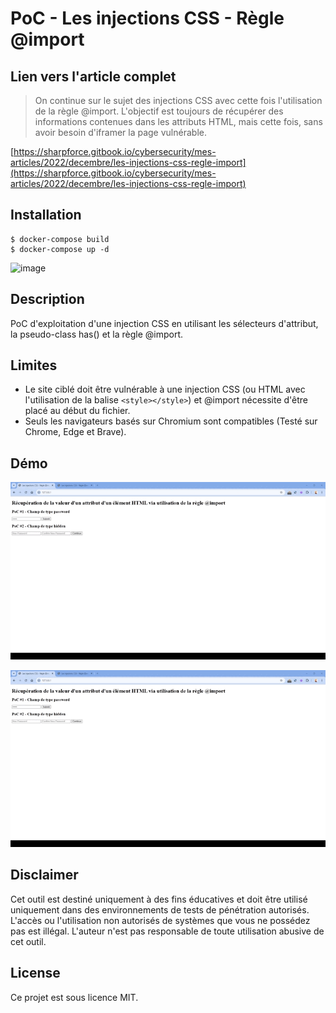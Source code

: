 # PoC - Les injections CSS - Règle @import

## Lien vers l'article complet

> On continue sur le sujet des injections CSS avec cette fois l'utilisation de la règle @import. L'objectif est toujours de récupérer des informations contenues dans les attributs HTML, mais cette fois, sans avoir besoin d'iframer la page vulnérable.

[https://sharpforce.gitbook.io/cybersecurity/mes-articles/2022/decembre/les-injections-css-regle-import](https://sharpforce.gitbook.io/cybersecurity/mes-articles/2022/decembre/les-injections-css-regle-import)

## Installation

```
$ docker-compose build
$ docker-compose up -d
```

![image](https://github.com/user-attachments/assets/ad7cb905-bf6c-4e6e-acc6-d9491a9dc4b8)

## Description

PoC d'exploitation d'une injection CSS en utilisant les sélecteurs d'attribut, la pseudo-class has() et la règle @import.

## Limites

- Le site ciblé doit être vulnérable à une injection CSS (ou HTML avec l'utilisation de la balise `<style></style>`) et @import nécessite d'être placé au début du fichier.
- Seuls les navigateurs basés sur Chromium sont compatibles (Testé sur Chrome, Edge et Brave).

## Démo

![](https://github.com/Sharpforce/cybersecurity-code/blob/main/les-injections-css-regle-import/demo/demo_1.gif)

![](https://github.com/Sharpforce/cybersecurity-code/blob/main/les-injections-css-regle-import/demo/demo_2.gif)

## Disclaimer

Cet outil est destiné uniquement à des fins éducatives et doit être utilisé uniquement dans des environnements de tests de pénétration autorisés. L'accès ou l'utilisation non autorisés de systèmes que vous ne possédez pas est illégal. L'auteur n'est pas responsable de toute utilisation abusive de cet outil.

## License

Ce projet est sous licence MIT.
